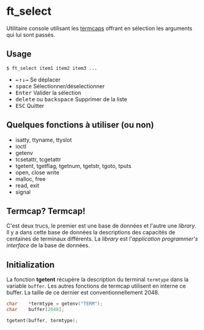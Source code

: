 ft_select
=========

Utilitaire console utilisant les [termcaps][1] offrant en sélection les arguments qui lui sont passés.

[1]: https://www.gnu.org/software/termutils/manual/termcap-1.3/html_mono/termcap.html

Usage
-----

```console
$ ft_select item1 item2 item3 ...
```

- <kbd>&larr;</kbd><kbd>&uarr;</kbd><kbd>&darr;</kbd><kbd>&rarr;</kbd> Se déplacer
- <kbd>space</kbd> Sélectionner/déselectionner
- <kbd>Enter</kbd> Valider la sélection
- <kbd>delete</kbd> ou <kbd>backspace</kbd> Supprimer de la liste
- <kbd>ESC</kbd> Quitter

Quelques fonctions à utiliser (ou non)
--------------------------------------

* isatty, ttyname, ttyslot
* ioctl
* getenv
* tcsetattr, tcgetattr
* tgetent, tgetflag, tgetnum, tgetstr, tgoto, tputs
* open, close write
* malloc, free
* read, exit
* signal

Termcap? Termcap!
-----------------

C'est deux trucs, le premier est une base de données et l'autre une _library_. Il y a dans cette base de données la descriptions des capacités de centaines de terminaux différents. La _library_ est l'_application programmer's interface_ de la base de données.

Initialization
--------------

La fonction **tgetent** récupère la description du terminal <code>termtype</code> dans la variable <code>buffer</code>. Les autres fonctions de termcap utilisent en interne ce buffer. La taille de ce dernier est conventionnellement 2048.
```c
char	*termtype = getenv("TERM");
char	buffer[2048];

tgetent(buffer, termtype);
```
